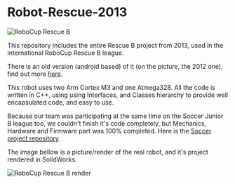 Robot-Rescue-2013
=================

![RoboCup Rescue B](https://fbcdn-sphotos-b-a.akamaihd.net/hphotos-ak-ash3/62843_516852158373101_1360090908_n.jpg)

This repository includes the entire Rescue B project from 2013, used in the international RoboCup Rescue B league.

There is an old version (android based) of it (on the picture, the 2012 one), find out more [here](https://github.com/ivanseidel/Robot-Rescue-2012).

This robot uses two Arm Cortex M3 and one Atmega328. All the code is written in C++, using using Interfaces, and Classes hierarchy to provide well encapsulated code, and easy to use.

Because our team was participating at the same time on the Soccer Junior B league too, we couldn't finish it's code completely, but Mechanics, Hardware and Firmware part was 100% completed. Here is the [Soccer project repository](https://github.com/ivanseidel/Robot-Soccer-2013).

The image bellow is a picture/render of the real robot, and it's project rendered in SolidWorks.

![RoboCup Rescue B render](https://fbcdn-sphotos-g-a.akamaihd.net/hphotos-ak-prn1/1017420_548529831872000_643161250_n.jpg)
